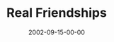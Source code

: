 ---
layout: message
category: message
series: "Living Out Loud"
title: "Real Friendships"
date: 2002-09-15-00-00
message_id: 264
audio: "http://s3.amazonaws.com/crossroads-media/messages/audio/Real%20Friendships.mp3"
audio-duration: "42:15"
tag: 
 - friendships
 - church
 - friends
 - community
 - small-group
 - tome
explicit: false
---